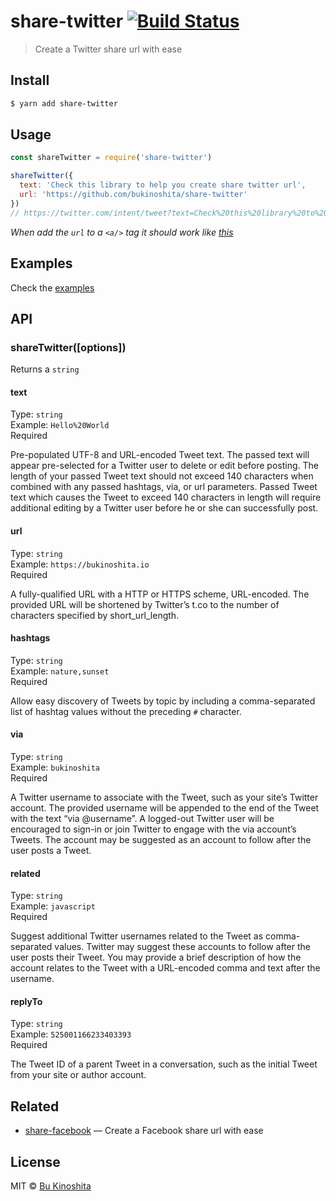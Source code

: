 # share-twitter [![Build Status](https://travis-ci.org/bukinoshita/share-twitter.svg?branch=master)](https://travis-ci.org/bukinoshita/share-twitter)

> Create a Twitter share url with ease


## Install

```bash
$ yarn add share-twitter
```


## Usage

```js
const shareTwitter = require('share-twitter')

shareTwitter({
  text: 'Check this library to help you create share twitter url',
  url: 'https://github.com/bukinoshita/share-twitter'
})
// https://twitter.com/intent/tweet?text=Check%20this%20library%20to%20help%20you%20create%20share%20twitter%20url&url=https://github.com/bukinoshita/share-twitter
```

_When add the `url` to a `<a/>` tag it should work like [this](https://twitter.com/intent/tweet?text=Check%20this%20library%20to%20help%20you%20create%20share%20twitter%20url&url=https://github.com/bukinoshita/share-twitter)_


## Examples

Check the [examples](https://github.com/bukinoshita/share-twitter/blob/master/examples)


## API

### shareTwitter([options])

Returns a `string`

#### text

Type: `string`<br/>
Example: `Hello%20World`<br/>
Required

Pre-populated UTF-8 and URL-encoded Tweet text. The passed text will appear pre-selected for a Twitter user to delete or edit before posting. The length of your passed Tweet text should not exceed 140 characters when combined with any passed hashtags, via, or url parameters. Passed Tweet text which causes the Tweet to exceed 140 characters in length will require additional editing by a Twitter user before he or she can successfully post.

#### url

Type: `string`<br/>
Example: `https://bukinoshita.io`<br/>
Required

A fully-qualified URL with a HTTP or HTTPS scheme, URL-encoded. The provided URL will be shortened by Twitter’s t.co to the number of characters specified by short_url_length.

#### hashtags

Type: `string`<br/>
Example: `nature,sunset`<br/>
Required

Allow easy discovery of Tweets by topic by including a comma-separated list of hashtag values without the preceding `#` character.

#### via

Type: `string`<br/>
Example: `bukinoshita`<br/>
Required

A Twitter username to associate with the Tweet, such as your site’s Twitter account. The provided username will be appended to the end of the Tweet with the text “via @username”. A logged-out Twitter user will be encouraged to sign-in or join Twitter to engage with the via account’s Tweets. The account may be suggested as an account to follow after the user posts a Tweet.

#### related

Type: `string`<br/>
Example: `javascript`<br/>
Required

Suggest additional Twitter usernames related to the Tweet as comma-separated values. Twitter may suggest these accounts to follow after the user posts their Tweet. You may provide a brief description of how the account relates to the Tweet with a URL-encoded comma and text after the username.

#### replyTo

Type: `string`<br/>
Example: `525001166233403393`<br/>
Required

The Tweet ID of a parent Tweet in a conversation, such as the initial Tweet from your site or author account.


## Related

- [share-facebook](https://github.com/bukinoshita/share-facebook) — Create a Facebook share url with ease


## License

MIT © [Bu Kinoshita](https://bukinoshita.io)
